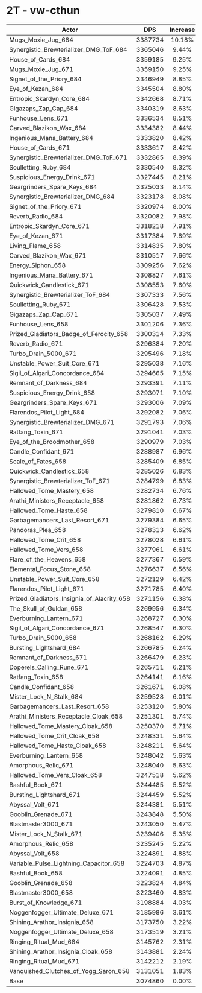 # 2T - vw-cthun
| Actor | DPS | Increase |
|---|:---:|:---:|
|Mugs_Moxie_Jug_684|3387734|10.18%|
|Synergistic_Brewterializer_DMG_ToF_684|3365046|9.44%|
|House_of_Cards_684|3359185|9.25%|
|Mugs_Moxie_Jug_671|3359150|9.25%|
|Signet_of_the_Priory_684|3346949|8.85%|
|Eye_of_Kezan_684|3345504|8.80%|
|Entropic_Skardyn_Core_684|3342668|8.71%|
|Gigazaps_Zap_Cap_684|3340319|8.63%|
|Funhouse_Lens_671|3336534|8.51%|
|Carved_Blazikon_Wax_684|3334382|8.44%|
|Ingenious_Mana_Battery_684|3333820|8.42%|
|House_of_Cards_671|3333617|8.42%|
|Synergistic_Brewterializer_DMG_ToF_671|3332865|8.39%|
|Soulletting_Ruby_684|3330540|8.32%|
|Suspicious_Energy_Drink_671|3327445|8.21%|
|Geargrinders_Spare_Keys_684|3325033|8.14%|
|Synergistic_Brewterializer_DMG_684|3323178|8.08%|
|Signet_of_the_Priory_671|3320974|8.00%|
|Reverb_Radio_684|3320082|7.98%|
|Entropic_Skardyn_Core_671|3318218|7.91%|
|Eye_of_Kezan_671|3317384|7.89%|
|Living_Flame_658|3314835|7.80%|
|Carved_Blazikon_Wax_671|3310517|7.66%|
|Energy_Siphon_658|3309256|7.62%|
|Ingenious_Mana_Battery_671|3308827|7.61%|
|Quickwick_Candlestick_671|3308553|7.60%|
|Synergistic_Brewterializer_ToF_684|3307333|7.56%|
|Soulletting_Ruby_671|3306428|7.53%|
|Gigazaps_Zap_Cap_671|3305037|7.49%|
|Funhouse_Lens_658|3301206|7.36%|
|Prized_Gladiators_Badge_of_Ferocity_658|3300314|7.33%|
|Reverb_Radio_671|3296384|7.20%|
|Turbo_Drain_5000_671|3295496|7.18%|
|Unstable_Power_Suit_Core_671|3295038|7.16%|
|Sigil_of_Algari_Concordance_684|3294665|7.15%|
|Remnant_of_Darkness_684|3293391|7.11%|
|Suspicious_Energy_Drink_658|3293071|7.10%|
|Geargrinders_Spare_Keys_671|3293006|7.09%|
|Flarendos_Pilot_Light_684|3292082|7.06%|
|Synergistic_Brewterializer_DMG_671|3291793|7.06%|
|Ratfang_Toxin_671|3291041|7.03%|
|Eye_of_the_Broodmother_658|3290979|7.03%|
|Candle_Confidant_671|3288987|6.96%|
|Scale_of_Fates_658|3285409|6.85%|
|Quickwick_Candlestick_658|3285026|6.83%|
|Synergistic_Brewterializer_ToF_671|3284799|6.83%|
|Hallowed_Tome_Mastery_658|3282734|6.76%|
|Arathi_Ministers_Receptacle_658|3281862|6.73%|
|Hallowed_Tome_Haste_658|3279810|6.67%|
|Garbagemancers_Last_Resort_671|3279384|6.65%|
|Pandoras_Plea_658|3278313|6.62%|
|Hallowed_Tome_Crit_658|3278028|6.61%|
|Hallowed_Tome_Vers_658|3277961|6.61%|
|Flare_of_the_Heavens_658|3277367|6.59%|
|Elemental_Focus_Stone_658|3276637|6.56%|
|Unstable_Power_Suit_Core_658|3272129|6.42%|
|Flarendos_Pilot_Light_671|3271785|6.40%|
|Prized_Gladiators_Insignia_of_Alacrity_658|3271156|6.38%|
|The_Skull_of_Guldan_658|3269956|6.34%|
|Everburning_Lantern_671|3268727|6.30%|
|Sigil_of_Algari_Concordance_671|3268547|6.30%|
|Turbo_Drain_5000_658|3268162|6.29%|
|Bursting_Lightshard_684|3266785|6.24%|
|Remnant_of_Darkness_671|3266479|6.23%|
|Doperels_Calling_Rune_671|3265711|6.21%|
|Ratfang_Toxin_658|3264141|6.16%|
|Candle_Confidant_658|3261671|6.08%|
|Mister_Lock_N_Stalk_684|3259528|6.01%|
|Garbagemancers_Last_Resort_658|3253120|5.80%|
|Arathi_Ministers_Receptacle_Cloak_658|3251301|5.74%|
|Hallowed_Tome_Mastery_Cloak_658|3250370|5.71%|
|Hallowed_Tome_Crit_Cloak_658|3248331|5.64%|
|Hallowed_Tome_Haste_Cloak_658|3248211|5.64%|
|Everburning_Lantern_658|3248042|5.63%|
|Amorphous_Relic_671|3248040|5.63%|
|Hallowed_Tome_Vers_Cloak_658|3247518|5.62%|
|Bashful_Book_671|3244485|5.52%|
|Bursting_Lightshard_671|3244459|5.52%|
|Abyssal_Volt_671|3244381|5.51%|
|Gooblin_Grenade_671|3243848|5.50%|
|Blastmaster3000_671|3243050|5.47%|
|Mister_Lock_N_Stalk_671|3239406|5.35%|
|Amorphous_Relic_658|3235245|5.22%|
|Abyssal_Volt_658|3224891|4.88%|
|Variable_Pulse_Lightning_Capacitor_658|3224703|4.87%|
|Bashful_Book_658|3224091|4.85%|
|Gooblin_Grenade_658|3223824|4.84%|
|Blastmaster3000_658|3223460|4.83%|
|Burst_of_Knowledge_671|3198884|4.03%|
|Noggenfogger_Ultimate_Deluxe_671|3185986|3.61%|
|Shining_Arathor_Insignia_658|3173750|3.22%|
|Noggenfogger_Ultimate_Deluxe_658|3173519|3.21%|
|Ringing_Ritual_Mud_684|3145762|2.31%|
|Shining_Arathor_Insignia_Cloak_658|3143881|2.24%|
|Ringing_Ritual_Mud_671|3142212|2.19%|
|Vanquished_Clutches_of_Yogg_Saron_658|3131051|1.83%|
|Base|3074860|0.00%|
